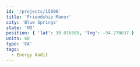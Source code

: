 ```yaml
---
id: '/projects/15006'
title: 'Friendship Manor'
city: 'Blue Springs'
state: 'MO'
position: { 'lat': 39.016585, 'lng': -94.278637 }
units: 60
type: 'EA'
tags:
  - Energy Audit
---
```

